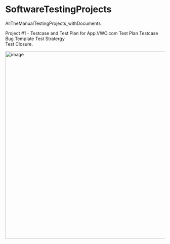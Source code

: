 # SoftwareTestingProjects
AllTheManualTestingProjects_withDocuments


Project #1 - Testcase and Test Plan for App.VWO.com
Test Plan
Testcase
Bug Template
Test Stratergy   
Test Closure.


<img width="592" alt="image" src="https://github.com/user-attachments/assets/c7313b7d-f750-4132-8720-e09ee1e3dea7">
